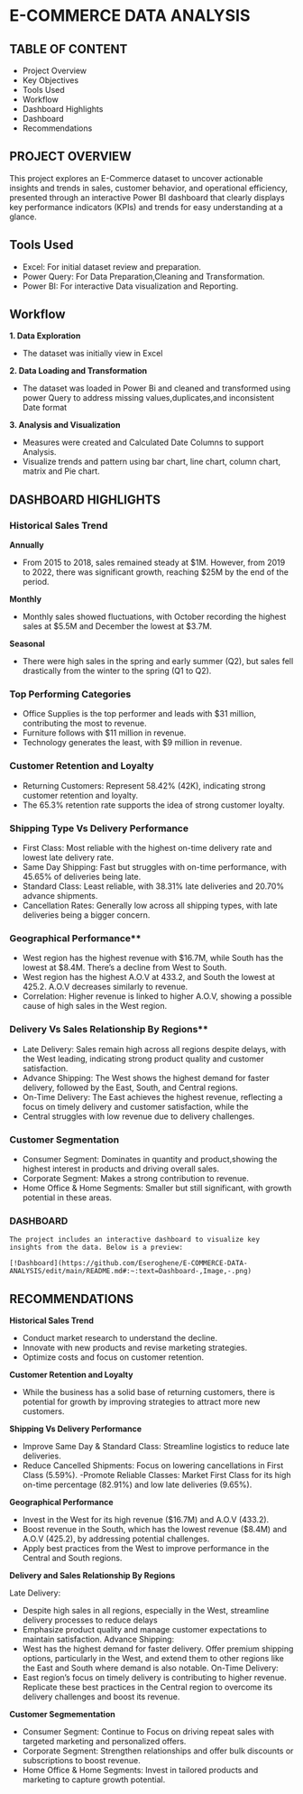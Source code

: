 # E-COMMERCE DATA ANALYSIS

## TABLE OF CONTENT
- Project Overview
- Key Objectives
- Tools Used
- Workflow
- Dashboard Highlights
- Dashboard
- Recommendations

## PROJECT OVERVIEW
This project explores an E-Commerce dataset to uncover actionable insights and trends in sales, customer behavior, and operational efficiency, presented through an interactive Power BI dashboard that clearly displays key performance indicators (KPIs) and trends for easy understanding at a glance.

 ## Tools Used
 
 - Excel: For initial dataset review and preparation.
 - Power Query: For Data Preparation,Cleaning and Transformation.
 - Power BI: For interactive Data visualization and Reporting.

## Workflow
**1. Data Exploration**
- The dataset was initially view in Excel

**2. Data Loading and Transformation**
- The dataset was loaded in Power Bi and cleaned and transformed using power Query to address missing values,duplicates,and inconsistent Date format

**3. Analysis and Visualization**
- Measures were created and Calculated Date Columns to support Analysis.
- Visualize trends and pattern using bar chart, line chart, column chart, matrix and Pie chart.

## DASHBOARD HIGHLIGHTS
### Historical Sales Trend
  **Annually**
 - From 2015 to 2018, sales remained steady at $1M. However, from 2019 to 2022, there was significant growth, reaching $25M by the end of the period.

 **Monthly**
- Monthly sales showed fluctuations, with October recording the highest sales at $5.5M and December the lowest at $3.7M.

**Seasonal**
- There were high sales in the spring and early summer (Q2), but sales fell drastically from the winter to the spring (Q1 to Q2).

 
### Top Performing Categories
	
  - Office Supplies is the top performer and leads with $31 million, contributing the most to revenue.
  - Furniture follows with $11 million in revenue.
  - Technology generates the least, with $9 million in revenue.
 
### Customer Retention and Loyalty

 - Returning Customers: Represent 58.42% (42K), indicating strong customer retention and loyalty.
 - The 65.3% retention rate supports the idea of strong customer loyalty.

 ### Shipping Type Vs Delivery Performance
 
  - First Class: Most reliable with the highest on-time delivery rate and lowest late delivery rate.
  - Same Day Shipping: Fast but struggles with on-time performance, with 45.65% of deliveries being late.
  - Standard Class: Least reliable, with 38.31% late deliveries and 20.70% advance shipments.
  - Cancellation Rates: Generally low across all shipping types, with late deliveries being a bigger concern.

### Geographical Performance**

- West region has the highest revenue with $16.7M, while South has the lowest at $8.4M. There’s a decline from West to South.
- West region has the highest A.O.V at 433.2, and South the lowest at 425.2. A.O.V decreases similarly to revenue.
- Correlation: Higher revenue is linked to higher A.O.V, showing a possible cause of high sales in the West region.

### Delivery Vs Sales Relationship By Regions**
 
- Late Delivery: Sales remain high across all regions despite delays, with the West leading, indicating strong product quality and 
customer satisfaction.
- Advance Shipping: The West shows the highest demand for faster delivery, followed by the East, South, and Central regions.
- On-Time Delivery: The East achieves the highest revenue, reflecting a focus on timely delivery and customer satisfaction, while the 
- Central struggles with low revenue due to delivery challenges.
		
### Customer Segmentation

- Consumer Segment: Dominates in quantity and product,showing the highest interest in products and  driving overall sales.
- Corporate Segment: Makes a strong contribution to revenue.
- Home Office & Home Segments: Smaller but still significant, with growth potential in these areas.

### DASHBOARD

    The project includes an interactive dashboard to visualize key insights from the data. Below is a preview:

    [!Dashboard](https://github.com/Eseroghene/E-COMMERCE-DATA-ANALYSIS/edit/main/README.md#:~:text=Dashboard-,Image,-.png)

## RECOMMENDATIONS

  **Historical Sales Trend**
		
- Conduct market research to understand the decline.
- Innovate with new products and revise marketing strategies.
- Optimize costs and focus on customer retention.

 **Customer Retention and Loyalty**
 
- While the business has a solid base of returning customers, there is potential for growth by improving strategies to attract more new 
  customers.
		
 **Shipping Vs Delivery Performance**
 
- Improve Same Day & Standard Class: Streamline logistics to reduce late deliveries.
- Reduce Cancelled Shipments: Focus on lowering cancellations in First Class (5.59%).
-Promote Reliable Classes: Market First Class for its high on-time percentage (82.91%) and low late deliveries (9.65%).
		
 **Geographical Performance**
 
- Invest in the West for its high revenue ($16.7M) and A.O.V (433.2).
- Boost revenue in the South, which has the lowest revenue ($8.4M) and A.O.V (425.2), by addressing potential challenges.
- Apply best practices from the West to improve performance in the Central and South regions.

**Delivery and Sales Relationship By Regions**
		
Late Delivery:                                                                                                                                  
- Despite high sales in all regions, especially in the West, streamline delivery processes to reduce delays
- Emphasize product quality and manage customer expectations to maintain satisfaction.
Advance Shipping:
- West has the highest demand for faster delivery. Offer premium shipping options, particularly in the  West, and extend them to 
  other regions like the East and South where demand is also notable.
On-Time Delivery:
- East region’s focus on timely delivery is contributing to higher revenue. Replicate these best  practices in the Central region to overcome its delivery challenges and boost its revenue.

**Customer Segmementation**

- Consumer Segment: Continue to  Focus on driving repeat sales with targeted marketing and personalized offers.
- Corporate Segment: Strengthen relationships and offer bulk discounts or subscriptions to boost 
    revenue.
- Home Office & Home Segments: Invest in tailored products and marketing to capture growth potential.
